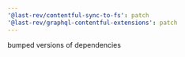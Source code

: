 ```yaml
---
'@last-rev/contentful-sync-to-fs': patch
'@last-rev/graphql-contentful-extensions': patch
---
```


bumped versions of dependencies
